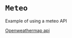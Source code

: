 # `Meteo`

Example of using a meteo API

[Openweathermap api](https://openweathermap.org/api.org/api)